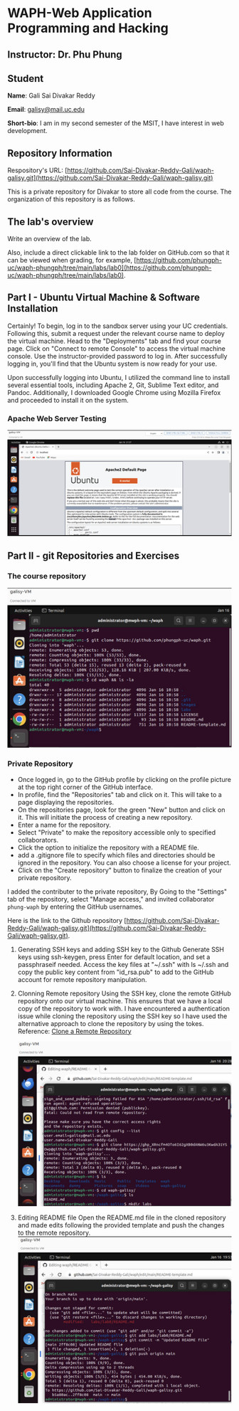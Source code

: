 # WAPH-Web Application Programming and Hacking

## Instructor: Dr. Phu Phung

## Student

**Name**: Gali Sai Divakar Reddy

**Email**: galisy@mail.uc.edu

**Short-bio**: I am in my second semester of the MSIT, I have interest in web development. 



## Repository Information

Respository's URL: [https://github.com/Sai-Divakar-Reddy-Gali/waph-galisy.git](https://github.com/Sai-Divakar-Reddy-Gali/waph-galisy.git)

This is a private repository for Divakar to store all code from the course. The organization of this repository is as follows.

## The lab's overview

Write an overview of the lab.

Also, include a direct clickable link to the lab folder on GitHub.com so that it can be viewed when grading, for example,  [https://github.com/phungph-uc/waph-phungph/tree/main/labs/lab0](https://github.com/phungph-uc/waph-phungph/tree/main/labs/lab0).


## Part I - Ubuntu Virtual Machine & Software Installation

Certainly! To begin, log in to the sandbox server using your UC credentials. Following this, submit a request under the relevant course name to deploy the virtual machine. Head to the "Deployments" tab and find your course page. Click on "Connect to remote Console" to access the virtual machine console. Use the instructor-provided password to log in. After successfully logging in, you'll find that the Ubuntu system is now ready for your use.

Upon successfully logging into Ubuntu, I utilized the command line to install several essential tools, including Apache 2, Git, Sublime Text editor, and Pandoc. Additionally, I downloaded Google Chrome using Mozilla Firefox and proceeded to install it on the system.

### Apache Web Server Testing

![Apache_web_server_testing](https://github.com/Gali-Sai-Divakar-Reddy/dummy/blob/main/photos/Apache_web_server_testing.jpg)


## Part II - git Repositories and Exercises

### The course repository

![Repository cloning photo](https://github.com/Gali-Sai-Divakar-Reddy/dummy/blob/main/photos/course_repo_clonning.jpg)

### Private Repository

- Once logged in, go to the GitHub profile by clicking on the profile picture at the top right corner of the GitHub interface.
- In profile, find the "Repositories" tab and click on it. This will take to a page displaying the repositories.
- On the repositories page, look for the green "New" button and click on it. This will initiate the process of creating a new repository.
- Enter a name for the repository.
- Select "Private" to make the repository accessible only to specified collaborators.
- Click the option to initialize the repository with a README file.
- add a .gitignore file to specify which files and directories should be ignored in the repository. You can also choose a license for your project.
- Click on the "Create repository" button to finalize the creation of your private repository.

I added the contributer to the private repository, By Going to the "Settings" tab of the repository, select "Manage access," and invited collaborator `phung-waph` by entering the GitHub usernames.

Here is the link to the Github repository
[https://github.com/Sai-Divakar-Reddy-Gali/waph-galisy.git](https://github.com/Sai-Divakar-Reddy-Gali/waph-galisy.git).

1. Generating SSH keys and adding SSH key to the Github
    Generate SSH keys using ssh-keygen, press Enter for default location, and set a passphraseif needed. Access the key files at "~/.ssh" with ls ~/.ssh and copy the public key content from "id_rsa.pub" to add to the GitHub account for remote repository manipulation.
2. Clonning Remote repository
   Using the SSH key, clone the remote GitHub repository onto our virtual machine. This ensures that we have a local copy of the repository to work with. I have encountered a authentication issue while cloning the repository using the SSH key so I have used the alternative approach to clone the repository by using the tokes. Reference: [Clone a Remote Repository](https://stackoverflow.com/questions/2505096/clone-a-private-repository-github)

   ![Remote repository cloning](https://github.com/Gali-Sai-Divakar-Reddy/dummy/blob/main/photos/Repository_cloning.jpg)
3. Editing README file
    Open the README.md file in the cloned repository and made edits following the provided template and push the changes to the remote repository.
    ![Pushing to the remote repository](https://github.com/Gali-Sai-Divakar-Reddy/dummy/blob/main/photos/push.jpg)
